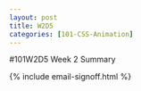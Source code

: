 ```yaml
---
layout: post
title: W2D5
categories: [101-CSS-Animation]
---
```


#101W2D5 Week 2 Summary

{% include email-signoff.html %}
